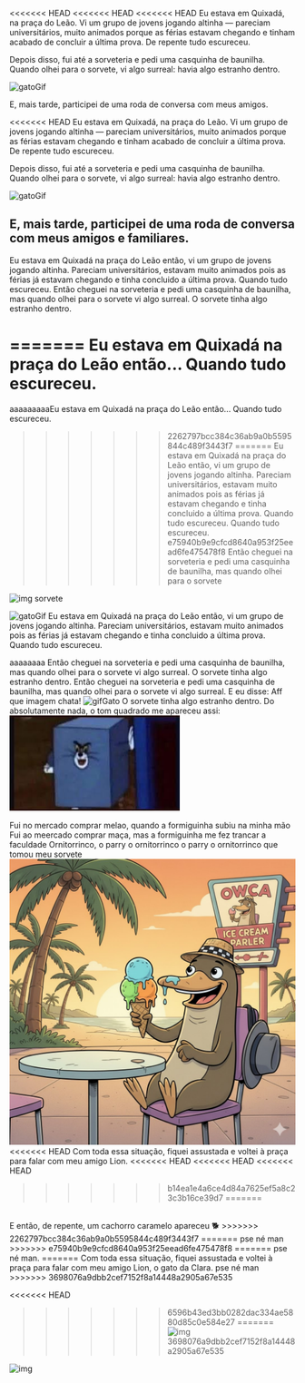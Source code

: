 <<<<<<< HEAD
<<<<<<< HEAD
<<<<<<< HEAD
Eu estava em Quixadá, na praça do Leão. Vi um grupo de jovens jogando altinha — pareciam universitários, muito animados porque as férias estavam chegando e tinham acabado de concluir a última prova. De repente tudo escureceu.

Depois disso, fui até a sorveteria e pedi uma casquinha de baunilha. Quando olhei para o sorvete, vi algo surreal: havia algo estranho dentro.

![gatoGif](https://media1.tenor.com/m/dq-3KVwBe7EAAAAd/cat.gif)

E, mais tarde, participei de uma roda de conversa com meus amigos.

<<<<<<< HEAD
Eu estava em Quixadá, na praça do Leão. Vi um grupo de jovens jogando altinha — pareciam universitários, muito animados porque as férias estavam chegando e tinham acabado de concluir a última prova. De repente tudo escureceu.

Depois disso, fui até a sorveteria e pedi uma casquinha de baunilha. Quando olhei para o sorvete, vi algo surreal: havia algo estranho dentro.

![gatoGif](https://media1.tenor.com/m/dq-3KVwBe7EAAAAd/cat.gif)

## E, mais tarde, participei de uma roda de conversa com meus amigos e familiares.



Eu estava em Quixadá na praça do Leão então, vi um grupo de jovens jogando altinha. Pareciam universitários, estavam muito animados pois as férias já estavam chegando e tinha concluido a última prova. Quando tudo escureceu.
Então cheguei na sorveteria e pedi uma casquinha de baunilha, mas quando olhei para o sorvete vi algo surreal. O sorvete tinha algo estranho dentro.

=======
Eu estava em Quixadá na praça do Leão então... Quando tudo escureceu.
=======
aaaaaaaaaEu estava em Quixadá na praça do Leão então... Quando tudo escureceu.
>>>>>>> 2262797bcc384c36ab9a0b5595844c489f3443f7
=======
Eu estava em Quixadá na praça do Leão então, vi um grupo de jovens jogando altinha. Pareciam universitários, estavam muito animados pois as férias já estavam chegando e tinha concluido a última prova. Quando tudo escureceu. Quando tudo escureceu.
>>>>>>> e75940b9e9cfcd8640a953f25eead6fe475478f8
Então cheguei na sorveteria e pedi uma casquinha de baunilha, mas quando olhei para o sorvete

![img sorvete](https://www.estadao.com.br/resizer/v2/ARWVXQGF6RGFRPBG6D3W26J5BQ.jpg?quality=80&auth=05206814eb1d0c668985a2e0c2753214c22489aacc1d4a58d007406e86ac0bcc&width=1200)

![gatoGif](https://media1.tenor.com/m/dq-3KVwBe7EAAAAd/cat.gif)
Eu estava em Quixadá na praça do Leão então, vi um grupo de jovens jogando altinha. Pareciam universitários, estavam muito animados pois as férias já estavam chegando e tinha concluido a última prova. Quando tudo escureceu.

aaaaaaaa
Então cheguei na sorveteria e pedi uma casquinha de baunilha, mas quando olhei para o sorvete vi algo surreal. O sorvete tinha algo estranho dentro.
Então cheguei na sorveteria e pedi uma casquinha de baunilha, mas quando olhei para o sorvete vi algo surreal. E eu disse: Aff que imagem chata!
<img src="https://media1.tenor.com/m/dq-3KVwBe7EAAAAd/cat.gif" alt="gifGato"/>
 O sorvete tinha algo estranho dentro. Do absolutamente nada, o tom quadrado me apareceu assi: ![alt text](image.png)

Fui no mercado comprar melao, quando a formiguinha subiu na minha mão
Fui ao meercado comprar maça, mas a formiguinha me fez trancar a faculdade
Ornitorrinco, o parry o ornitorrinco o parry o ornitorrinco que tomou meu sorvete ![alt text](parry.jpg)
<<<<<<< HEAD
Com toda essa situação, fiquei assustada e voltei à praça para falar com meu amigo Lion.
<<<<<<< HEAD
<<<<<<< HEAD
<<<<<<< HEAD
>>>>>>> b14ea1e4a6ce4d84a7625ef5a8c23c3b16ce39d7
=======

<br/>
E então, de repente, um cachorro caramelo apareceu 🐕
>>>>>>> 2262797bcc384c36ab9a0b5595844c489f3443f7
=======
pse né man
>>>>>>> e75940b9e9cfcd8640a953f25eead6fe475478f8
=======
pse né man.
=======
Com toda essa situação, fiquei assustada e voltei à praça para falar com meu amigo Lion, o gato da Clara.
pse né man
>>>>>>> 3698076a9dbb2cef7152f8a14448a2905a67e535


<<<<<<< HEAD
>>>>>>> 6596b43ed3bb0282dac334ae5880d85c0e584e27
=======
![img](https://miro.medium.com/v2/resize:fit:1200/0*tmfbLDU_hIeg0B3B.jpg)
>>>>>>> 3698076a9dbb2cef7152f8a14448a2905a67e535

![img](https://miro.medium.com/v2/resize:fit:1200/0*tmfbLDU_hIeg0B3B.jpg)
